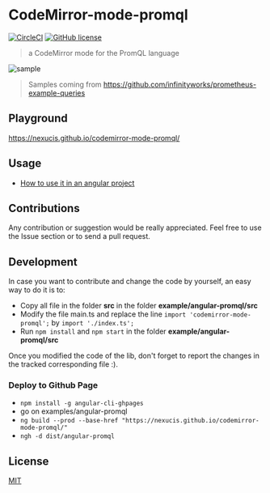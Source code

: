 CodeMirror-mode-promql
======================
[![CircleCI](https://circleci.com/gh/Nexucis/codemirror-mode-promql.svg?style=shield)](https://circleci.com/gh/Nexucis/codemirror-mode-promql) [![GitHub license](https://img.shields.io/badge/license-MIT-blue.svg)](./LICENSE)

> a CodeMirror mode for the PromQL language

![sample](https://user-images.githubusercontent.com/4548045/76161611-478ff880-6135-11ea-8b73-a35be5f650a7.PNG)
> Samples coming from https://github.com/infinityworks/prometheus-example-queries

## Playground
https://nexucis.github.io/codemirror-mode-promql/

## Usage
* [How to use it in an angular project](./examples/angular-promql/README.md)

## Contributions
Any contribution or suggestion would be really appreciated. Feel free to use the Issue section or to send a pull request.

## Development
In case you want to contribute and change the code by yourself, an easy way to do it is to:
 * Copy all file in the folder **src** in the folder **example/angular-promql/src**
 * Modify the file main.ts and replace the line `import 'codemirror-mode-promql';` by `import './index.ts';`
 * Run `npm install` and `npm start` in the folder **example/angular-promql/src**
 
Once you modified the code of the lib, don't forget to report the changes in the tracked corresponding file :).

### Deploy to Github Page
* `npm install -g angular-cli-ghpages`
* go on examples/angular-promql
* `ng build --prod --base-href "https://nexucis.github.io/codemirror-mode-promql/"`
* `ngh -d dist/angular-promql`

## License
[MIT](./LICENSE)
